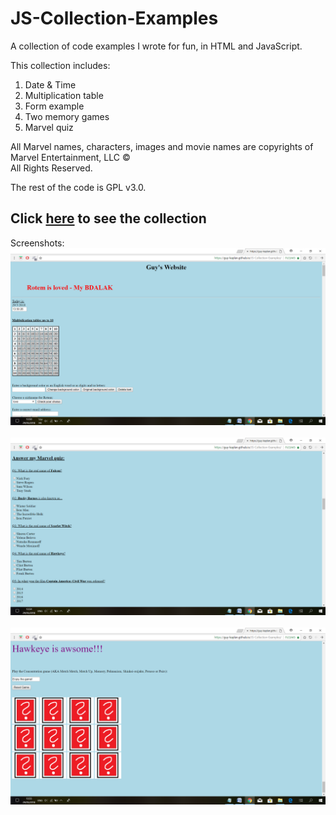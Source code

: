 # JS-Collection-Examples
A collection of code examples I wrote for fun, in HTML and JavaScript.

This collection includes:
1. Date & Time
2. Multiplication table
3. Form example
4. Two memory games
5. Marvel quiz

All Marvel names, characters, images and movie names are copyrights of Marvel Entertainment, LLC &copy;<br>
All Rights Reserved.<br>

The rest of the code is GPL v3.0.

## Click [here](https://guy-kaplan.github.io/JS-Collection-Examples/) to see the collection
Screenshots:
![screenshot1](/images/screenshot1.png)<br><br>
![screenshot2](/images/screenshot2.png)<br><br>
![screenshot3](/images/screenshot3.png)<br><br>
